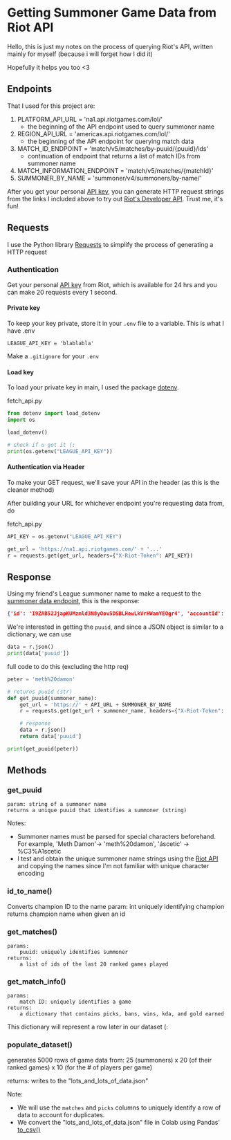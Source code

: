 # Getting Summoner Game Data from Riot API
Hello, this is just my notes on the process of querying Riot's API, written mainly for myself (because i will forget how I did it)

Hopefully it helps you too <3

## Endpoints
That I used for this project are:
1. PLATFORM_API_URL = 'na1.api.riotgames.com/lol/'
    - the beginning of the API endpoint used to query summoner name
2. REGION_API_URL = 'americas.api.riotgames.com/lol/'
    - the beginning of the API endpoint for querying match data
3. MATCH_ID_ENDPOINT = 'match/v5/matches/by-puuid/{puuid}/ids'
    - continuation of endpoint that returns a list of match IDs from summoner name
4. MATCH_INFORMATION_ENDPOINT = 'match/v5/matches/{matchId}'
5. SUMMONER_BY_NAME = 'summoner/v4/summoners/by-name/'

After you get your personal [API key](https://developer.riotgames.com/), you can generate HTTP request strings from the links I included above to try out [Riot's Developer API](https://developer.riotgames.com/apis).
Trust me, it's fun!

## Requests
I use the Python library [Requests](https://docs.python-requests.org/en/latest/user/quickstart/#make-a-request) to simplify the process of generating a HTTP request 

### Authentication
Get your personal [API key](https://developer.riotgames.com/) from Riot, which is available for 24 hrs and you can make 20 requests every 1 second.

#### Private key
To keep your key private, store it in your `.env` file to a variable. This is what I have
.env
```
LEAGUE_API_KEY = 'blablabla'
```

Make a `.gitignore` for your `.env`

#### Load key
To load your private key in main, I used the package [dotenv](https://github.com/theskumar/python-dotenv).

fetch_api.py
```python
from dotenv import load_dotenv
import os

load_dotenv()

# check if u got it (:
print(os.getenv("LEAGUE_API_KEY"))
```

#### Authentication via Header
To make your GET request, we'll save your API in the header (as this is the cleaner method)

After building your URL for whichever endpoint you're requesting data from, do

fetch_api.py
```python
API_KEY = os.getenv("LEAGUE_API_KEY")

get_url = 'https://na1.api.riotgames.com/' + '...'
r = requests.get(get_url, headers={"X-Riot-Token": API_KEY})
```

## Response
Using my friend's League summoner name to make a request to the [summoner data endpoint](https://developer.riotgames.com/apis#summoner-v4/GET_getBySummonerName), this is the response:
```json
{'id': 'I9ZAB52JjapKUMzmld3N8yOov5DSBLHewLkVrHWamYEOgr4', 'accountId': 'wiTZRja9FYdgOI2ZZ_CkmxLKQg2CdgjCegCtXb99sf93Pg', 'puuid': '-oXMqiG7Iz4jfAcbhR09AeP44KvBCtL9cEejVh-adG5LlQ0PEQFLJSwJV0Xk7upjLNKm5l3fygLhWA', 'name': 'Meth Damon', 'profileIconId': 3810, 'revisionDate': 1645866430000, 'summonerLevel': 241}
```

We're interested in getting the `puuid`, and since a JSON object is similar to a dictionary, we can use
```python
data = r.json()
print(data['puuid'])
```

full code to do this (excluding the http req)
```python
peter = 'meth%20damon'

# returns puuid (str)
def get_puuid(summoner_name):
	get_url = 'https://' + API_URL + SUMMONER_BY_NAME
	r = requests.get(get_url + summoner_name, headers={"X-Riot-Token": API_KEY})

	# response
	data = r.json()
	return data['puuid']

print(get_puuid(peter))
```
## Methods
### get_puuid 
	param: string of a summoner name
	returns a unique puuid that identifies a summoner (string)
Notes:
- Summoner names must be parsed for special characters beforehand. For example, 'Meth Damon'-> 'meth%20damon', 'áscetic' -> %C3%A1scetic
- I test and obtain the unique summoner name strings using the [Riot API](https://developer.riotgames.com/apis#summoner-v4/GET_getBySummonerName) and copying the names since I'm not familiar with unique character encoding

### id_to_name()
Converts champion ID to the name 
	param: int uniquely identifying champion
	returns champion name when given an id

### get_matches()
	params:
		puuid: uniquely identifies summoner
	returns:
		a list of ids of the last 20 ranked games played

### get_match_info()
	params:
		match ID: uniquely identifies a game
	returns:
		a dictionary that contains picks, bans, wins, kda, and gold earned
This dictionary will represent a row later in our dataset (:

### populate_dataset()

generates 5000 rows of game data from:
25 (summoners) x 20 (of their ranked games) x 10 (for the # of players per game)

returns: writes to the "lots_and_lots_of_data.json"

Note: 
- We will use the `matches` and `picks` columns to uniquely identify a row of data to account for duplicates.
- We convert the "lots_and_lots_of_data.json" file in Colab using Pandas' [to_csv()](https://pandas.pydata.org/docs/reference/api/pandas.DataFrame.to_csv.html) 